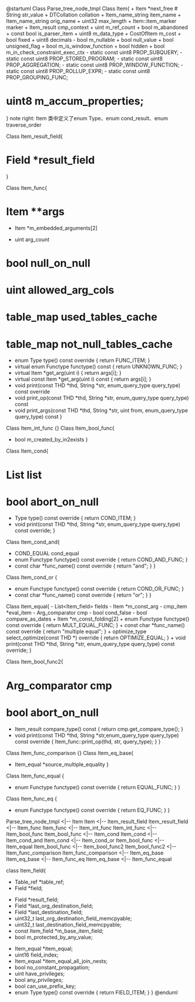 @startuml
Class Parse_tree_node_tmpl
Class Item{
    + Item *next_free
    # String str_value
    + DTCollation collation
    + Item_name_string item_name
    + Item_name_string orig_name
    + uint32 max_length
    + Item::item_marker marker
    + Item_result cmp_context
    + uint m_ref_count
    + bool m_abandoned
    + const bool is_parser_item
    + uint8 m_data_type
    + CostOfItem m_cost
    + bool fixed
    + uint8 decimals
    - bool m_nullable
    + bool null_value
    + bool unsigned_flag
    + bool m_is_window_function
    + bool hidden
    + bool m_in_check_constraint_exec_ctx
    - static const uint8 PROP_SUBQUERY;
    - static const uint8 PROP_STORED_PROGRAM;
    - static const uint8 PROP_AGGREGATION;
    - static const uint8 PROP_WINDOW_FUNCTION;
    - static const uint8 PROP_ROLLUP_EXPR;
    - static const uint8 PROP_GROUPING_FUNC;
  # uint8 m_accum_properties;
}
note right: Item 类中定义了enum Type、enum cond_result、enum traverse_order

Class Item_result_field{
  # Field *result_field
}

Class Item_func{
 # Item **args
 - Item *m_embedded_arguments[2]
 + uint arg_count
 # bool null_on_null
 # uint allowed_arg_cols
 # table_map used_tables_cache
 # table_map not_null_tables_cache
 + enum Type type() const override { return FUNC_ITEM; }
 + virtual enum Functype functype() const { return UNKNOWN_FUNC; }
 + virtual Item *get_arg(uint i) { return args[i]; }
 + virtual const Item *get_arg(uint i) const { return args[i]; }
 + void print(const THD *thd, String *str, enum_query_type query_type) const override
 + void print_op(const THD *thd, String *str, enum_query_type query_type) const
 +  void print_args(const THD *thd, String *str, uint from, enum_query_type query_type) const
}

Class Item_int_func {}
Class Item_bool_func{
  - bool m_created_by_in2exists
}

Class Item_cond{
  # List<Item> list
  # bool abort_on_null
  + Type type() const override { return COND_ITEM; }
  + void print(const THD *thd, String *str, enum_query_type query_type) const override;
}

Class Item_cond_and{
  + COND_EQUAL cond_equal
  + enum Functype functype() const override { return COND_AND_FUNC; }
  + const char *func_name() const override { return "and"; }
}

Class Item_cond_or {
  + enum Functype functype() const override { return COND_OR_FUNC; }
  + const char *func_name() const override { return "or"; }
}

Class Item_equal{
    - List<Item_field> fields
    - Item *m_const_arg
    - cmp_item *eval_item
    - Arg_comparator cmp
    - bool cond_false
    - bool compare_as_dates
    + Item *m_const_folding[2]
    + enum Functype functype() const override { return MULT_EQUAL_FUNC; }
    + const char *func_name() const override { return "multiple equal"; }
    + optimize_type select_optimize(const THD *) override { return OPTIMIZE_EQUAL; }
    + void print(const THD *thd, String *str, enum_query_type query_type) const override;
}

Class Item_bool_func2{
  # Arg_comparator cmp
  # bool abort_on_null
  + Item_result compare_type() const { return cmp.get_compare_type(); }
  + void print(const THD *thd, String *str,enum_query_type query_type) const override { Item_func::print_op(thd, str, query_type); }
}

Class Item_func_comparison {}
Class Item_eq_base{
  + Item_equal *source_multiple_equality
}

Class Item_func_equal {
  + enum Functype functype() const override { return EQUAL_FUNC; }
}

Class Item_func_eq {
  + enum Functype functype() const override { return EQ_FUNC; }
}

Parse_tree_node_tmpl <|-- Item
Item <|-- Item_result_field
Item_result_field <|-- Item_func
Item_func <|-- Item_int_func
Item_int_func <|-- Item_bool_func
Item_bool_func <|-- Item_cond
Item_cond <|-- Item_cond_and
Item_cond <|-- Item_cond_or
Item_bool_func <|-- Item_equal
Item_bool_func <|-- Item_bool_func2
Item_bool_func2 <|-- Item_func_comparison
Item_func_comparison <|-- Item_eq_base
Item_eq_base <|-- Item_func_eq
Item_eq_base <|-- Item_func_equal


class Item_field{
  + Table_ref *table_ref;
  + Field *field;

  - Field *result_field;
  - Field *last_org_destination_field;
  - Field *last_destination_field;
  - uint32_t last_org_destination_field_memcpyable;
  - uint32_t last_destination_field_memcpyable;
  - const Item_field *m_base_item_field;
  - bool m_protected_by_any_value;

  + Item_equal *item_equal;
  + uint16 field_index;
  + Item_equal *item_equal_all_join_nests;
  + bool no_constant_propagation;
  + uint have_privileges;
  + bool any_privileges;
  + bool can_use_prefix_key;
  + enum Type type() const override { return FIELD_ITEM; }
}
@enduml
